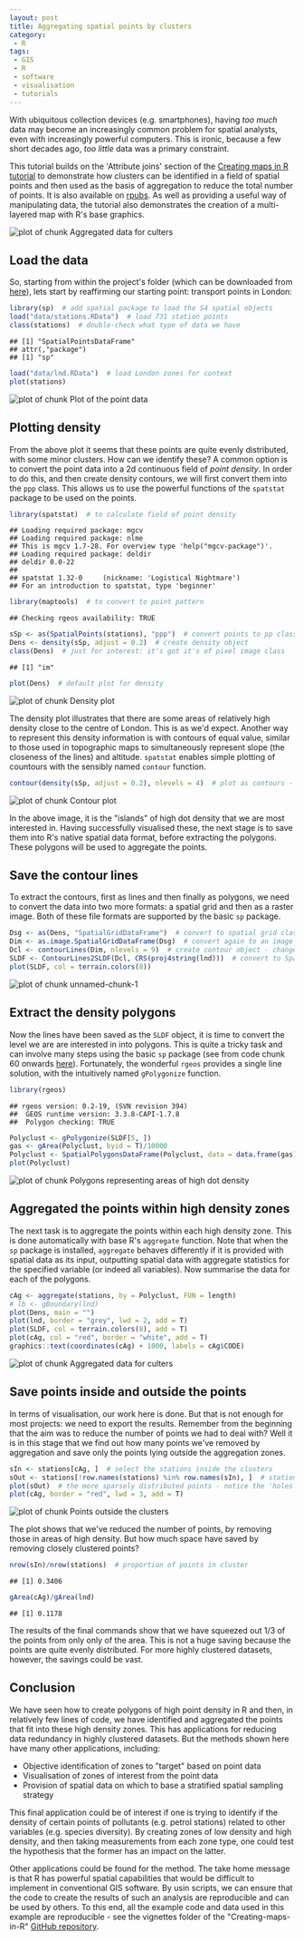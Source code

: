 ```yaml
---
layout: post
title: Aggregating spatial points by clusters 
category:
 - R
tags:
 - GIS
 - R
 - software
 - visualisation 
 - tutorials
---
```


With ubiquitous collection devices (e.g. smartphones), having *too much*
data may become an increasingly common problem for spatial analysts, 
even with increasingly powerful computers. This is ironic, 
because a few short decades ago, *too little* data was a primary constraint.

This tutorial builds on the 'Attribute joins' section of the 
[Creating maps in R tutorial](https://github.com/Robinlovelace/Creating-maps-in-R/raw/master/intro-spatial-rl.pdf)
to demonstrate how clusters can be identified 
in a field of spatial points and then used as the basis of aggregation 
to reduce the total number of points. It is also available 
on [rpubs](http://rpubs.com/RobinLovelace/14465).
As well as providing a useful way of manipulating data, 
the tutorial also demonstrates the creation of a multi-layered map
with R's base graphics.

![plot of chunk Aggregated data for culters](/figure/Aggregated_data_for_culters.png) 

<!--more-->
## Load the data

So, starting from within the project's folder (which can be downloaded 
from [here](https://github.com/Robinlovelace/Creating-maps-in-R/archive/master.zip)),
lets start by reaffirming our starting point: 
transport points in London:


```r
library(sp)  # add spatial package to load the S4 spatial objects
load("data/stations.RData")  # load 731 station points
class(stations)  # double-check what type of data we have
```

```
## [1] "SpatialPointsDataFrame"
## attr(,"package")
## [1] "sp"
```

```r
load("data/lnd.RData")  # load London zones for context
plot(stations)
```

![plot of chunk Plot of the point data](/figure/Plot_of_the_point_data.png) 


## Plotting density

From the above plot it seems that these points are quite evenly distributed, with 
some minor clusters. How can we identify these? A common option is to 
convert the point data into a 2d continuous field of *point density*.
In order to do this,
and then create density contours, we will first convert them into the `ppp`
class. This allows us to use the powerful functions of the `spatstat`
package to be used on the points.


```r
library(spatstat)  # to calculate field of point density
```

```
## Loading required package: mgcv
## Loading required package: nlme
## This is mgcv 1.7-28. For overview type 'help("mgcv-package")'.
## Loading required package: deldir
## deldir 0.0-22
## 
## spatstat 1.32-0     (nickname: 'Logistical Nightmare') 
## For an introduction to spatstat, type 'beginner'
```

```r
library(maptools)  # to convert to point pattern
```

```
## Checking rgeos availability: TRUE
```

```r
sSp <- as(SpatialPoints(stations), "ppp")  # convert points to pp class
Dens <- density(sSp, adjust = 0.2)  # create density object
class(Dens)  # just for interest: it's got it's of pixel image class
```

```
## [1] "im"
```

```r
plot(Dens)  # default plot for density
```

![plot of chunk Density plot](/figure/Density_plot.png) 


The density plot illustrates that there are some areas of relatively 
high density close to the centre of London. This is as we'd expect. 
Another way to represent this density information is with contours of 
equal value, similar to those used in topographic maps to simultaneously 
represent slope (the closeness of the lines) and altitude.
`spatstat` enables simple plotting of countours with the sensibly named
`contour` function.


```r
contour(density(sSp, adjust = 0.2), nlevels = 4)  # plot as contours - this is where we're heading
```

![plot of chunk Contour plot](/figure/Contour_plot.png) 


In the above image, it is the "islands" of high dot density that we are most 
interested in. Having successfully visualised these, the next stage is to
save them into R's native spatial data format, before extracting the polygons.
These polygons will be used to aggregate the points.

## Save the contour lines 

To extract the contours, first as lines and then finally as polygons, 
we need to convert the data into two more formats: a spatial grid and 
then as a raster image. Both of these file formats are supported by the 
basic `sp` package.


```r
Dsg <- as(Dens, "SpatialGridDataFrame")  # convert to spatial grid class
Dim <- as.image.SpatialGridDataFrame(Dsg)  # convert again to an image
Dcl <- contourLines(Dim, nlevels = 9)  # create contour object - change 8 for more/fewer levels
SLDF <- ContourLines2SLDF(Dcl, CRS(proj4string(lnd)))  # convert to SpatialLinesDataFrame
plot(SLDF, col = terrain.colors(8))
```

![plot of chunk unnamed-chunk-1](/figure/unnamed-chunk-1.png) 


## Extract the density polygons

Now the lines have been saved as the `SLDF` object, it is 
time to convert the level we are are interested in into polygons. 
This is quite a tricky task and can involve many steps using the basic 
`sp` package (see from code chunk 60 onwards [here](http://www.asdar-book.org/book2ed/cm_mod.R)).
Fortunately, the wonderful `rgeos` provides a single line solution, with the 
intuitively named `gPolygonize` function.


```r
library(rgeos)
```

```
## rgeos version: 0.2-19, (SVN revision 394)
##  GEOS runtime version: 3.3.8-CAPI-1.7.8 
##  Polygon checking: TRUE
```

```r
Polyclust <- gPolygonize(SLDF[5, ])
gas <- gArea(Polyclust, byid = T)/10000
Polyclust <- SpatialPolygonsDataFrame(Polyclust, data = data.frame(gas), match.ID = F)
plot(Polyclust)
```

![plot of chunk Polygons representing areas of high dot density](/figure/Polygons_representing_areas_of_high_dot_density.png) 


## Aggregated the points within high density zones

The next task is to aggregate the points within each high density zone.
This is done automatically with base R's `aggregate` function. Note that 
when the `sp` package is installed, `aggregate` behaves differently if it is provided 
with spatial data as its input, outputting spatial data with aggregate statistics for the 
specified variable (or indeed all variables). 
Now summarise the data for each of the polygons.


```r
cAg <- aggregate(stations, by = Polyclust, FUN = length)
# lb <- gBoundary(lnd)
plot(Dens, main = "")
plot(lnd, border = "grey", lwd = 2, add = T)
plot(SLDF, col = terrain.colors(8), add = T)
plot(cAg, col = "red", border = "white", add = T)
graphics::text(coordinates(cAg) + 1000, labels = cAg$CODE)
```

![plot of chunk Aggregated data for culters](/figure/Aggregated_data_for_culters.png) 


## Save points inside and outside the points

In terms of visualisation, our work here is done. 
But that is not enough for most projects: we need to export the 
results. Remember from the beginning that the aim was to reduce the 
number of points we had to deal with? Well it is in this stage
that we find out how many points we've removed by aggregation
and save only the points lying outside the aggregation zones.


```r
sIn <- stations[cAg, ]  # select the stations inside the clusters
sOut <- stations[!row.names(stations) %in% row.names(sIn), ]  # stations outside the clusters
plot(sOut)  # the more sparsely distributed points - notice the 'holes' of low density
plot(cAg, border = "red", lwd = 3, add = T)
```

![plot of chunk Points outside the clusters](/figure/Points_outside_the_clusters.png) 


The plot shows that we've reduced the number of points, by removing those in 
areas of high density. But how much space have saved by removing closely clustered points?


```r
nrow(sIn)/nrow(stations)  # proportion of points in cluster
```

```
## [1] 0.3406
```

```r
gArea(cAg)/gArea(lnd)
```

```
## [1] 0.1178
```


The results of the final commands show that we have squeezed out 1/3
of the points from only only of the area. This is not a huge saving
because the points are quite evenly distributed. For more highly clustered 
datasets, however, the savings could be vast.

## Conclusion

We have seen how to create polygons of high point density in R and then, 
in relatively few lines of code, we have identified and aggregated the 
points that fit into these high density zones. This has applications for 
reducing data redundancy in highly clustered datasets. But the methods 
shown here have many other applications, including:

- Objective identification of zones to "target" based on point data
- Visualisation of zones of interest from the point data
- Provision of spatial data on which to base a stratified spatial sampling strategy

This final application could be of interest if one is trying to identify if the 
density of certain points of pollutants (e.g. petrol stations) related to 
other variables (e.g. species diversity). By creating zones of low density
and high density, and then taking measurements from each zone type, one could 
test the hypothesis that the former has an impact on the latter. 

Other applications could be found for the method. The take home message is 
that R has powerful spatial capabilities that would be difficult to implement
in conventional GIS software. By usin scripts, we can ensure that the code to create the results of 
such an analysis are reproducible and can be used by others. 
To this end, all the example code and data used in this example are reproducible - 
see the vignettes folder of the "Creating-maps-in-R"
[GitHub repository](https://github.com/Robinlovelace/Creating-maps-in-R). 




